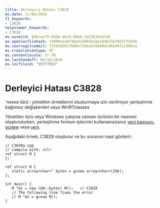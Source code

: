 ```yaml
---
title: Derleyici Hatası C3828
ms.date: 11/04/2016
f1_keywords:
- C3828
helpviewer_keywords:
- C3828
ms.assetid: 8d9cee75-9504-4bc8-88b6-2413618a3f45
ms.openlocfilehash: f499bb2a8fd6d3148935daec89835b79d2ff5b49
ms.sourcegitcommit: 72583d30170d6ef29ea5c6848dc00169f2c909aa
ms.translationtype: MT
ms.contentlocale: tr-TR
ms.lasthandoff: 04/18/2019
ms.locfileid: "59777853"
---
```

# <a name="compiler-error-c3828"></a>Derleyici Hatası C3828

'nesne türü': yönetilen örneklerini oluşturmaya izin verilmiyor yerleştirme bağımsız değişkenleri veya WinRTclasses

Yönetilen türü veya Windows çalışma zamanı türünün bir nesnesi oluşturulurken, yerleştirme formun işlecinin kullanamazsınız [yeni başvuru, gcnew](../../extensions/ref-new-gcnew-cpp-component-extensions.md) veya [yeni](../../cpp/new-operator-cpp.md).

Aşağıdaki örnek, C3828 oluşturur ve bu sorunun nasıl gösterir:

```
// C3828a.cpp
// compile with: /clr
ref struct M {
};

ref struct N {
   static array<char>^ bytes = gcnew array<char>(256);
};

int main() {
   M ^m1 = new (&N::bytes) M();   // C3828
   // The following line fixes the error.
   // M ^m1 = gcnew M();
}
```